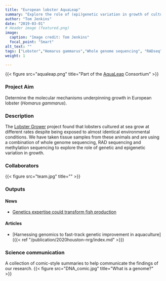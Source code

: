 ```yaml
---
title: "European lobster AquaLeap"
summary: "Explore the role of (epi)genetic variation in growth of cultured European lobsters."
author: "Tom Jenkins"
date: "2019-03-01"
# Header image (featured.png)
image:
  caption: "Image credit: Tom Jenkins"
  focal_point: "Smart"
alt_text: ""
tags: ["Lobster","Homarus gammarus","Whole genome sequencing", "RADseq", "Epigenetics", "Aquaculture"]
weight: 1

---
```


<!-- Inserting icons into markdown   -->
<!-- `r icon::fa("twitter")` -->
<!-- `r icon::fa("twitter", color = "blue")` -->
<!-- `r icon::ai("researchgate")` -->

{{< figure src="aqualeap.png" title="Part of the [AquaLeap](https://twitter.com/aqua_leap) Consortium" >}}

### Project Aim
Determine the molecular mechanisms underpinning growth in European lobster (_Homarus gammarus_).

### Description
The [Lobster Grower](http://www.lobstergrower.co.uk/) project found that lobsters cultured at sea grow at different rates despite being exposed to almost identical environmental conditions. We have taken tissue samples from these animals and are using a combination of whole genome sequencing, RAD sequencing and methylation sequencing to explore the role of genetic and epigenetic variation in growth.

### Collaborators
{{< figure src="team.jpg" title="" >}}


### Outputs

#### News
- [Genetics expertise could transform fish production](https://phys.org/news/2020-04-genetics-expertise-fish-production.html)

#### Articles
- [Harnessing genomics to fast-track genetic improvement in aquaculture]({{< ref "/publication/2020houston-nrg/index.md" >}})

### Science communication
A collection of comic-style summaries to help communicate the findings of our research.
{{< figure src="DNA_comic.jpg" title="What is a genome?" >}}


